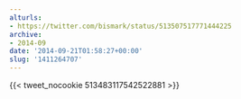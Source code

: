 ```yaml
---
alturls:
- https://twitter.com/bismark/status/513507517771444225
archive:
- 2014-09
date: '2014-09-21T01:58:27+00:00'
slug: '1411264707'
---
```


{{< tweet_nocookie 513483117542522881 >}}
